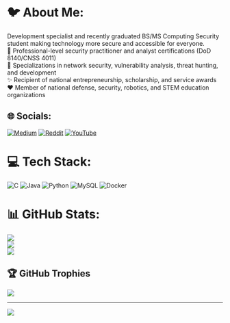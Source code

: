 # 🐦 About Me:
Development specialist and recently graduated BS/MS Computing Security student making technology more secure and accessible for everyone.<br>📗	Professional-level security practitioner and analyst certifications (DoD 8140/CNSS 4011) <br>🔎	Specializations in network security, vulnerability analysis, threat hunting, and development <br>✨	Recipient of national entrepreneurship, scholarship, and service awards<br>❤️	Member of national defense, security, robotics, and STEM education organizations <br>


## 🌐 Socials:
[![Medium](https://img.shields.io/badge/Medium-12100E?logo=medium&logoColor=white)](https://medium.com/@wyatttauber) [![Reddit](https://img.shields.io/badge/Reddit-%23FF4500.svg?logo=Reddit&logoColor=white)](https://reddit.com/user/wywyit11) [![YouTube](https://img.shields.io/badge/YouTube-%23FF0000.svg?logo=YouTube&logoColor=white)](https://youtube.com/@wyatttauber) 

# 💻 Tech Stack:
![C](https://img.shields.io/badge/c-%2300599C.svg?style=flat&logo=c&logoColor=white) ![Java](https://img.shields.io/badge/java-%23ED8B00.svg?style=flat&logo=java&logoColor=white) ![Python](https://img.shields.io/badge/python-3670A0?style=flat&logo=python&logoColor=ffdd54) ![MySQL](https://img.shields.io/badge/mysql-%2300f.svg?style=flat&logo=mysql&logoColor=white) ![Docker](https://img.shields.io/badge/docker-%230db7ed.svg?style=flat&logo=docker&logoColor=white)
# 📊 GitHub Stats:
![](https://github-readme-stats.vercel.app/api?username=wwt9829&theme=nightowl&hide_border=false&include_all_commits=true&count_private=true)<br/>
![](https://github-readme-streak-stats.herokuapp.com/?user=wwt9829&theme=nightowl&hide_border=false)<br/>
![](https://github-readme-stats.vercel.app/api/top-langs/?username=wwt9829&theme=nightowl&hide_border=false&include_all_commits=true&count_private=true&layout=compact)

## 🏆 GitHub Trophies
![](https://github-profile-trophy.vercel.app/?username=wwt9829&theme=tokyonight&no-frame=false&no-bg=true&margin-w=4)

---
[![](https://visitcount.itsvg.in/api?id=wwt9829&icon=0&color=0)](https://visitcount.itsvg.in)

<!-- Proudly created with GPRM ( https://gprm.itsvg.in ) -->
